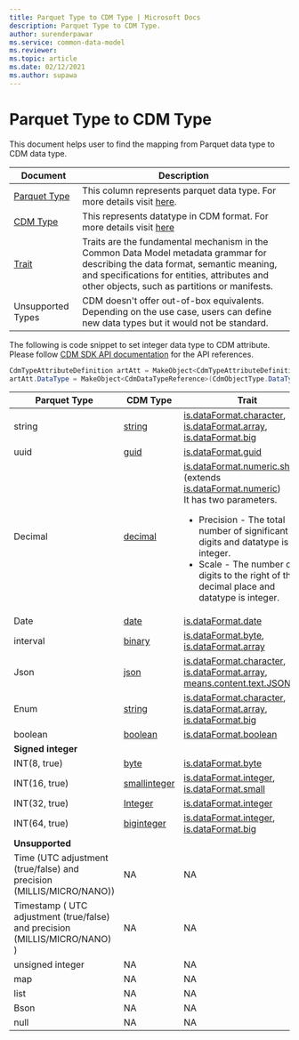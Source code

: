 ```yaml
---
title: Parquet Type to CDM Type | Microsoft Docs
description: Parquet Type to CDM Type.
author: surenderpawar
ms.service: common-data-model
ms.reviewer: 
ms.topic: article
ms.date: 02/12/2021
ms.author: supawa
---
```


# Parquet Type to CDM Type

This document helps user to find the mapping from Parquet data type to CDM data type. 

Document | Description | 
------|--------
[Parquet Type](https://github.com/apache/parquet-format/blob/master/LogicalTypes.md) | This column represents parquet data type. For more details visit [here](https://github.com/apache/parquet-format/blob/master/LogicalTypes.md).
[CDM Type](list-of-datatypes.md) | This represents datatype in CDM format. For more details visit [here](logical-definitions.md#the-datatype-object)
[Trait](trait-concepts-and-use-cases.md) | Traits are the fundamental mechanism in the Common Data Model metadata grammar for describing the data format, semantic meaning, and specifications for entities, attributes and other objects, such as partitions or manifests.
Unsupported Types | CDM doesn't offer out-of-box equivalents. Depending on the use case, users can define new data types but it would not be standard.

The following is code snippet to set integer data type to CDM attribute. Please follow [CDM SDK API documentation](../1.0om/api-reference/api-reference.md) for the API references.  

```csharp
CdmTypeAttributeDefinition artAtt = MakeObject<CdmTypeAttributeDefinition>(CdmObjectType.TypeAttributeDef, "count"); 
artAtt.DataType = MakeObject<CdmDataTypeReference>(CdmObjectType.DataTypeRef, "integer", true); 
```

Parquet Type | CDM Type | Trait
-------|----|-------
string | [string](list-of-datatypes.md#<b>string</b>) | [is.dataFormat.character](list-of-traits#<b>isdataformatcharacter</b>),<br>[is.dataFormat.array](list-of-traits#<b>isdataformatarray</b>),<br>[is.dataFormat.big](list-of-traits#<b>isdataformatbig</b>)
uuid | [guid](list-of-datatypes#<b>guid</b>) | [is.dataFormat.guid](list-of-traits#<b>isdataformatguid</b>)
Decimal | [decimal](list-of-datatypes.md#<b>decimal</b>) | [is.dataFormat.numeric.shaped](list-of-traits#<b>isdataformatnumericshaped</b>) (extends [is.dataFormat.numeric](list-of-traits#<b>isdataformatnumeric</b>))<br>It has two parameters. <UL><LI>Precision - The total number of significant digits and datatype is an integer.</LI><LI>Scale - The number of digits to the right of the decimal place and datatype is integer. 
Date | [date](list-of-datatypes#<b>date</b>) | [is.dataFormat.date](list-of-traits#<b>isdataformatdate</b>)
interval | [binary](list-of-datatypes#<b>binary</b>) | [is.dataFormat.byte](list-of-traits#<b>isdataformatbyte</b>), <br>[is.dataFormat.array](list-of-traits#<b>isdataformatarray</b>)
Json | [json](list-of-datatypes#<b>json</b>) | [is.dataFormat.character](list-of-traits#<b>isdataformatcharacter</b>), <br>[is.dataFormat.array](list-of-traits#<b>isdataformatarray</b>),<br>[means.content.text.JSON](list-of-traits#<b>meanscontenttextjson</b>)
Enum | [string](list-of-datatypes#<b>string</b>) | [is.dataFormat.character](list-of-traits#<b>isdataformatcharacter</b>), <br>[is.dataFormat.array](list-of-traits#<b>isdataformatarray</b>),<br>[is.dataFormat.big](list-of-traits#<b>isdataformatbig</b>)
boolean | [boolean](list-of-datatypes#<b>boolean</b>) | [is.dataFormat.boolean](list-of-traits#<b>isdataformatboolean</b>)
**Signed integer** | |
INT(8, true) | [byte](list-of-datatypes#<b>byte</b>) | [is.dataFormat.byte](list-of-traits#<b>isdataformatbyte</b>)
INT(16, true) | [smallinteger](list-of-datatypes#<b>smallinteger</b>) | [is.dataFormat.integer](list-of-traits#<b>isdataformatinteger</b>), <br>[is.dataFormat.small](list-of-traits#<b>isdataformatsmall</b>)
INT(32, true) | [Integer](list-of-datatypes#<b>integer</b>) | [is.dataFormat.integer](list-of-traits#<b>isdataformatinteger</b>)
INT(64, true) | [biginteger](list-of-datatypes#<b>biginteger</b>) | [is.dataFormat.integer](list-of-traits#<b>isdataformatinteger</b>), <br>[is.dataFormat.big](list-of-traits#<b>isdataformatbig</b>)
**Unsupported** | |
Time (UTC adjustment (true/false) and precision (MILLIS/MICRO/NANO)) | NA | NA 
Timestamp ( UTC adjustment (true/false) and precision (MILLIS/MICRO/NANO) ) | NA | NA 
unsigned integer | NA | NA 
map | NA | NA 
list | NA | NA 
Bson | NA | NA 
null | NA | NA




